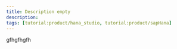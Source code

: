 ```yaml
---
title: Description empty
description:
tags: [tutorial:product/hana_studio, tutorial:product/sapHana]
---
```


gfhgfhgfh
